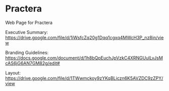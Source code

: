 # Practera
Web Page for Practera

Executive Summary: https://drive.google.com/file/d/1iWsfcZq20g1Dqq1cgxq4MWcH3P_nz8in/view 

Branding Guidelines: https://docs.google.com/document/d/1h8bQpEuchJpVzkC4XRNGUulLvJsMcAS6jG6AN7GM82g/edit#

Layout: https://drive.google.com/file/d/1TWwmckoy9zYKqBLiczn6K5AVZDC9zZPY/view

